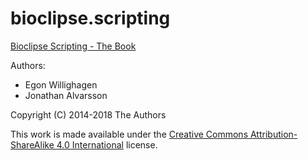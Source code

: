 # bioclipse.scripting
[Bioclipse Scripting - The Book](index.md)

Authors:
* Egon Willighagen
* Jonathan Alvarsson

Copyright (C) 2014-2018 The Authors

This work is made available under the
[Creative Commons Attribution-ShareAlike 4.0 International](https://creativecommons.org/licenses/by-sa/4.0/)
license.
